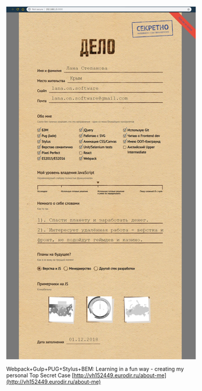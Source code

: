![Screenshot](dist/topsecret.jpg)

Webpack+Gulp+PUG+Stylus+BEM: Learning in a fun way - creating my personal Top Secret Case
[http://vh152449.eurodir.ru/about-me](http://vh152449.eurodir.ru/about-me)
